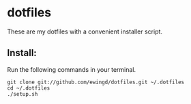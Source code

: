 dotfiles
========

These are my dotfiles with a convenient installer script.

## Install:

Run the following commands in your terminal.

```terminal
git clone git://github.com/ewingd/dotfiles.git ~/.dotfiles
cd ~/.dotfiles
./setup.sh
```
